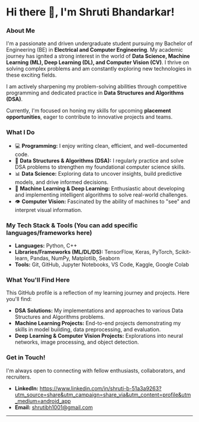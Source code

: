 # Hi there 👋, I'm Shruti Bhandarkar!

### About Me

I'm a passionate and driven undergraduate student pursuing my Bachelor of Engineering (BE) in **Electrical and Computer Engineering**. My academic journey has ignited a strong interest in the world of **Data Science, Machine Learning (ML), Deep Learning (DL), and Computer Vision (CV)**. I thrive on solving complex problems and am constantly exploring new technologies in these exciting fields.

I am actively sharpening my problem-solving abilities through competitive programming and dedicated practice in **Data Structures and Algorithms (DSA)**.

Currently, I'm focused on honing my skills for upcoming **placement opportunities**, eager to contribute to innovative projects and teams.

### What I Do

* 💻 **Programming:** I enjoy writing clean, efficient, and well-documented code.
* 🧠 **Data Structures & Algorithms (DSA):** I regularly practice and solve DSA problems to strengthen my foundational computer science skills.
* 📊 **Data Science:** Exploring data to uncover insights, build predictive models, and drive informed decisions.
* 🤖 **Machine Learning & Deep Learning:** Enthusiastic about developing and implementing intelligent algorithms to solve real-world challenges.
* 👁️ **Computer Vision:** Fascinated by the ability of machines to "see" and interpret visual information.

### My Tech Stack & Tools (You can add specific languages/frameworks here)

* **Languages:** Python, C++
* **Libraries/Frameworks (ML/DL/DS):** TensorFlow, Keras, PyTorch, Scikit-learn, Pandas, NumPy, Matplotlib, Seaborn
* **Tools:** Git, GitHub, Jupyter Notebooks, VS Code, Kaggle, Google Colab

### What You'll Find Here

This GitHub profile is a reflection of my learning journey and projects. Here you'll find:

* **DSA Solutions:** My implementations and approaches to various Data Structures and Algorithms problems.
* **Machine Learning Projects:** End-to-end projects demonstrating my skills in model building, data preprocessing, and evaluation.
* **Deep Learning & Computer Vision Projects:** Explorations into neural networks, image processing, and object detection.

### Get in Touch!

I'm always open to connecting with fellow enthusiasts, collaborators, and recruiters.

* **LinkedIn:** https://www.linkedin.com/in/shruti-b-51a3a9263?utm_source=share&utm_campaign=share_via&utm_content=profile&utm_medium=android_app
* **Email:** shrutibh1001@gmail.com

---
